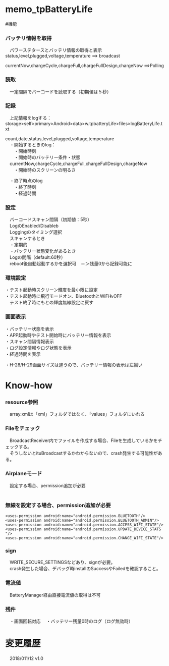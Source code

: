 memo_tpBatteryLife
==================


#機能

### バッテリ情報を取得
　パワーステタースとバッテリ情報の取得と表示  
  status,level,plugged,voltage,temperature   ==> broadcast  

  currentNow,chargeCycle,chargeFull,chargeFullDesign,chargeNow   ==>Polling  

### 読取  
　一定間隔でバーコードを読取する（初期値は５秒）  

### 記録  
　上記情報をlogする：  
  storage>self>primary>Android>data>w.tpbatteryLife>files>logBatteryLife.txt  

  count,date,status,level,plugged,voltage,temperature  
　・開始するときのlog：  
　　・開始時刻  
　　・開始時のバッテリー条件・状態  
	　currentNow,chargeCycle,chargeFull,chargeFullDesign,chargeNow  
　　・開始時のスクリーンの明るさ  

　・終了時点のlog  
　　・終了時刻  
　　・経過時間  

### 設定
　バーコードスキャン間隔（初期値：5秒）  
　LogのEnabled/Disableb  
　Loggingのタイミング選択  
　スキャンするとき  
　・定期的  
　・バッテリー状態変化があるとき  
　Logの間隔（default:60秒）  
　reboot後自動起動するかを選択可　＝＞残量0から記録可能に  

### 環境設定
・テスト起動時スクリーン輝度を最小限に設定  
・テスト起動時に飛行モードオン、BluetoothとWiFiもOFF  
　テスト終了時にもとの輝度無線設定に戻す  

### 画面表示
・バッテリー状態を表示  
・APP起動時やテスト開始時にバッテリー情報を表示  
・スキャン間隔情報表示  
・ログ設定情報やログ状態を表示  
・経過時間を表示  

・H-28/H-29画面サイズは違うので、バッテリー情報の表示は左揃い  

# Know-how

### resource参照
　array.xmlは「xml」フォルダではなく、「values」フォルダにいれる

### Fileをチェック
　BroadcastReceiver内でファイルを作成する場合、Fileを生成しているかをチェックする。  
　そうしないとituBroadcastするかわからないので、crash発生する可能性がある。  

### Airplaneモード
　設定する場合、permission追加が必要  
    <uses-permission android:name="android.permission.WRITE_SECURE_SETTINGS" />  
    <uses-permission android:name="android.permission.RECEIVE_BOOT_COMPLETED" />  

### 無線を設定する場合、permission追加が必要
    <uses-permission android:name="android.permission.BLUETOOTH"/>  
    <uses-permission android:name="android.permission.BLUETOOTH_ADMIN"/>  
    <uses-permission android:name="android.permission.ACCESS_WIFI_STATE"/>  
    <uses-permission android:name="android.permission.UPDATE_DEVICE_STATS "/>  
    <uses-permission android:name="android.permission.CHANGE_WIFI_STATE"/>  


### sign
　WRITE_SECURE_SETTINGSなどあり、signが必要。  
　crash発生した場合、デバッグ時installのSuccessやFailedを確認すること。  

### 電流値
　BatteryManager経由直接電流値の取得は不可

### 残件
　・画面回転対応
　・バッテリー残量0時のログ（ログ無効時）

# 変更履歴
　2018/011/12 v1.0
